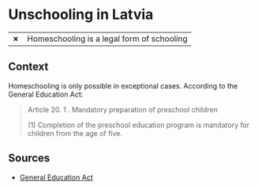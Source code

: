 # Unschooling in Latvia
| | |
|-|-|
| __✗__ | Homeschooling is a legal form of schooling |

## Context

Homeschooling is only possible in exceptional cases.
According to the General Education Act:

> Article 20. 1 . Mandatory preparation of preschool children
>
> (1) Completion of the preschool education program is mandatory for children from the age of five.

## Sources

* [General Education Act](https://likumi.lv/doc.php?id=20243)
